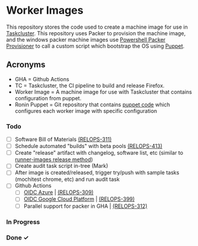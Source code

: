 # Worker Images
This repository stores the code used to create a machine image for use in [Taskcluster](https://github.com/taskcluster). This repository uses Packer to provision the machine image, and the windows packer machine images use [Powershell Packer Provisioner](https://developer.hashicorp.com/packer/docs/provisioners/powershell) to call a custom script which bootstrap the OS using [Puppet](https://www.puppet.com/docs/puppet/7/puppet_index.html).

## Acronyms

* GHA = Github Actions
* TC = Taskcluster, the CI pipeline to build and release Firefox.
* Worker Image = A machine image for use with Taskcluster that contains configuration from puppet.
* Ronin Puppet = Git repository that contains [puppet code](https://github.com/mozilla-platform-ops/ronin_puppet) which configures each worker image with specific configuration 

### Todo

- [ ] Software Bill of Materials [(RELOPS-311)](https://mozilla-hub.atlassian.net/browse/RELOPS-311)
- [ ] Schedule automated "builds" with beta pools [(RELOPS-413)](https://mozilla-hub.atlassian.net/browse/RELOPS-413)
- [ ] Create "release" artifact with changelog, software list, etc (similar to [runner-images release method](https://github.com/actions/runner-images/releases))
- [ ] Create audit task script in-tree (Mark)
- [ ] After image is created/released, trigger try/push with sample tasks (mochitest chrome, etc) and run audit task
- [ ] Github Actions
  - [ ] [OIDC Azure](https://docs.github.com/en/actions/deployment/security-hardening-your-deployments/configuring-openid-connect-in-azure) | [(RELOPS-309)](https://mozilla-hub.atlassian.net/browse/RELOPS-309)
  - [ ] [OIDC Google Cloud Platform](https://docs.github.com/en/actions/deployment/security-hardening-your-deployments/configuring-openid-connect-in-google-cloud-platform) | [(RELOPS-399)](https://mozilla-hub.atlassian.net/browse/RELOPS-399)
  - [ ] Parallel support for packer in GHA | [(RELOPS-312)](https://mozilla-hub.atlassian.net/browse/RELOPS-312)

### In Progress


### Done ✓

